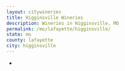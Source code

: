 ```yaml
---
layout: citywineries
title: Higginsville Wineries
description: Wineries in Higginsville, MO
permalink: /mo/lafayette/higginsville/
state: mo
county: lafayette
city: higginsville
---
```

-
